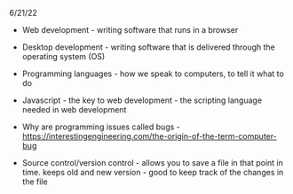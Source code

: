 6/21/22

-   Web development
        -   writing software that runs in a browser

-   Desktop development
        -   writing software that is delivered through the operating system (OS)

-   Programming languages
        -   how we speak to computers, to tell it what to do 

-   Javascript
        -   the key to web development
        -   the scripting language needed in web development

-   Why are programming issues called bugs
        -   https://interestingengineering.com/the-origin-of-the-term-computer-bug

-   Source control/version control
        -   allows you to save a file in that point in time. keeps old and new version
        -   good to keep track of the changes in the file
